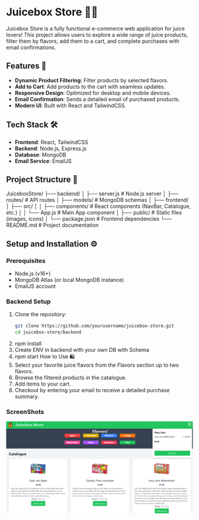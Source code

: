 # Juicebox Store 🧃🍎

Juicebox Store is a fully functional e-commerce web application for juice lovers! This project allows users to explore a wide range of juice products, filter them by flavors, add them to a cart, and complete purchases with email confirmations.

## Features 🚀

- **Dynamic Product Filtering**: Filter products by selected flavors.
- **Add to Cart**: Add products to the cart with seamless updates.
- **Responsive Design**: Optimized for desktop and mobile devices.
- **Email Confirmation**: Sends a detailed email of purchased products.
- **Modern UI**: Built with React and TailwindCSS.

## Tech Stack 🛠️

- **Frontend**: React, TailwindCSS
- **Backend**: Node.js, Express.js
- **Database**: MongoDB
- **Email Service**: EmailJS

## Project Structure 📁

JuiceboxStore/ ├── backend/ │
├── server.js # Node.js server │
├── routes/ # API routes │
├── models/ # MongoDB schemas │
├── frontend/
│ ├── src/ │ │
├── components/ # React components (NavBar, Catalogue, etc.) │
│ └── App.js # Main App component │
├── public/ # Static files (images, icons)
│ └── package.json # Frontend dependencies └── README.md # Project documentation

## Setup and Installation ⚙️

### Prerequisites

- Node.js (v16+)
- MongoDB Atlas (or local MongoDB instance)
- EmailJS account

### Backend Setup

1. Clone the repository:
   ```bash
   git clone https://github.com/yourusername/juicebox-store.git
   cd juicebox-store/backend
   ```
2. npm install
3. Create ENV in backend with your own DB with Schema
4. npm start
   How to Use 🛍️
5. Select your favorite juice flavors from the Flavors section up to two flavors.
6. Browse the filtered products in the catalogue.
7. Add items to your cart.
8. Checkout by entering your email to receive a detailed purchase summary.

### ScreenShots

![JbStore SS](./screenshots/ScreenshotJbstore.png)
